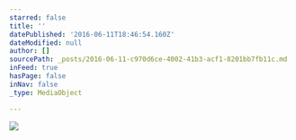 ```yaml
---
starred: false
title: ''
datePublished: '2016-06-11T18:46:54.160Z'
dateModified: null
author: []
sourcePath: _posts/2016-06-11-c970d6ce-4002-41b3-acf1-8201bb7fb11c.md
inFeed: true
hasPage: false
inNav: false
_type: MediaObject

---
```

![](https://the-grid-user-content.s3-us-west-2.amazonaws.com/05f4fbc3-693c-4ddd-a061-ba20cd98184f.jpg)